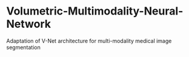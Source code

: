 # Volumetric-Multimodality-Neural-Network
Adaptation of V-Net architecture for multi-modality medical image segmentation 
